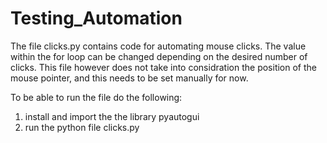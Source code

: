 # Testing_Automation

The file clicks.py contains code for automating mouse clicks. The value within the for loop can be changed depending 
on the desired number of clicks. This file however does not take into considration the position of the mouse pointer, and this 
needs to be set manually for now.

To be able to run the file do the following:

1) install and import the the library pyautogui
2) run the python file clicks.py
